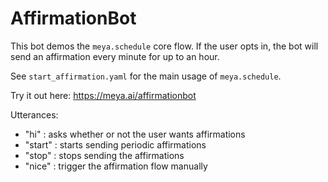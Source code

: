 # AffirmationBot

This bot demos the `meya.schedule` core flow. If the user opts in, the bot will send an affirmation every minute for up to an hour.

See `start_affirmation.yaml` for the main usage of `meya.schedule`.

Try it out here: https://meya.ai/affirmationbot

Utterances:
- "hi" : asks whether or not the user wants affirmations
- "start" : starts sending periodic affirmations
- "stop" : stops sending the affirmations
- "nice" : trigger the affirmation flow manually